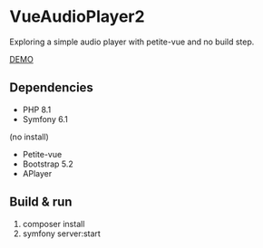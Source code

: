VueAudioPlayer2
========================

Exploring a simple audio player with petite-vue and no build step.

[DEMO](https://vueaudioplayer.funkybits.fr)

Dependencies
--------------

- PHP 8.1
- Symfony 6.1

(no install)
- Petite-vue
- Bootstrap 5.2
- APlayer

Build & run
--------------
1. composer install
2. symfony server:start
